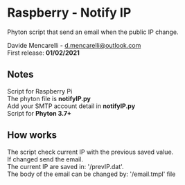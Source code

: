 # Raspberry - Notify IP

Phyton script that send an email when the public IP change.  

Davide Mencarelli - d.mencarelli@outlook.com  
First release: **01/02/2021**  

## Notes

Script for Raspberry Pi  
The phyton file is **notifyIP.py**  
Add your SMTP account detail in **notifyIP.py**  
Script for **Phyton 3.7+**  

## How works

The script check current IP with the previous saved value.  
If changed send the email.  
The  current IP are saved in: '/prevIP.dat'.  
The body of the email can be changed by: '/email.tmpl' file  
